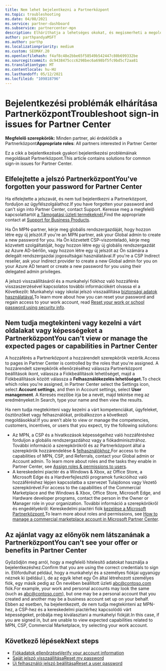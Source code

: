 ```yaml
---
title: Nem lehet bejelentkezni a Partnerközpont
ms.topic: troubleshooting
ms.date: 04/08/2021
ms.service: partner-dashboard
ms.subservice: partnercenter-mpn
description: Elháríthatja a lehetséges okokat, és megismerheti a megoldásokat, amikor nem tud bejelentkezni a Partnerközpont – további információ a jelszavak alaphelyzetbe állításáról, a szerepkörök ellenőrzésről és a hitelesítő adatok ellenőrzésről.
author: parthpandyaMSFT
ms.author: parthp
ms.localizationpriority: medium
ms.custom: SEOMAY.20
ms.openlocfilehash: f4af8c48e2bbe65f58549b542447c80b699332be
ms.sourcegitcommit: dc9438475ccc6298bec6a698bf5fc9bd5cf2aa81
ms.translationtype: MT
ms.contentlocale: hu-HU
ms.lasthandoff: 05/12/2021
ms.locfileid: "109818796"
---
```

# <a name="troubleshoot-sign-in-issues-for-partner-center"></a><span data-ttu-id="65f53-103">Bejelentkezési problémák elhárítása Partnerközpont</span><span class="sxs-lookup"><span data-stu-id="65f53-103">Troubleshoot sign-in issues for Partner Center</span></span>

<span data-ttu-id="65f53-104">**Megfelelő szerepkörök:** Minden partner, aki érdeklődik a Partnerközpont</span><span class="sxs-lookup"><span data-stu-id="65f53-104">**Appropriate roles**: All partners interested in Partner Center</span></span>

<span data-ttu-id="65f53-105">Ez a cikk a bejelentkezések gyakori bejelentkezési problémáinak megoldásait Partnerközpont.</span><span class="sxs-lookup"><span data-stu-id="65f53-105">This article contains solutions for common sign-in issues for Partner Center.</span></span>

## <a name="youve-forgotten-your-password-for-partner-center"></a><span data-ttu-id="65f53-106">Elfelejtette a jelszó Partnerközpont</span><span class="sxs-lookup"><span data-stu-id="65f53-106">You've forgotten your password for Partner Center</span></span>

<span data-ttu-id="65f53-107">Ha elfelejtette a jelszavát, és nem tud bejelentkezni a Partnerközpont, forduljon az ügyfélszolgálathoz.</span><span class="sxs-lookup"><span data-stu-id="65f53-107">If you have forgotten your password and can't sign into Partner Center, contact Support.</span></span> <span data-ttu-id="65f53-108">Keresse meg a megfelelő kapcsolattartót [a Támogatási üzleti termékeknél.](/microsoft-365/admin/contact-support-for-business-products)</span><span class="sxs-lookup"><span data-stu-id="65f53-108">Find the appropriate contact at [Support for Business Products](/microsoft-365/admin/contact-support-for-business-products).</span></span>

<span data-ttu-id="65f53-109">Ha Ön MPN-partner, kérje meg globális rendszergazdáját, hogy hozzon létre egy új jelszót.</span><span class="sxs-lookup"><span data-stu-id="65f53-109">If you're an MPN partner, ask your Global admin to create a new password for you.</span></span> <span data-ttu-id="65f53-110">Ha Ön közvetett CSP-viszonteladó, kérje meg közvetett szolgáltatóját, hogy hozzon létre egy új globális rendszergazdát az Azure AD-bérlőn, vagy hozzon létre egy új jelszót az Ön számára a delegált rendszergazdai jogosultságai használatával.</span><span class="sxs-lookup"><span data-stu-id="65f53-110">If you're a CSP Indirect reseller, ask your Indirect provider to create a new Global admin for you on your Azure AD tenant or create a new password for you using their delegated admin privileges.</span></span>

<span data-ttu-id="65f53-111">A jelszó visszaállításáról és a munkahelyi fiókhoz való hozzáférés visszaszerzésével kapcsolatos további információkért olvassa el a Következőt: Munkahelyi vagy iskolai jelszó visszaállítása [biztonsági adatok használatával.](/azure/active-directory/user-help/active-directory-passwords-update-your-own-password#how-to-change-your-password)</span><span class="sxs-lookup"><span data-stu-id="65f53-111">To learn more about how you can reset your password and regain access to your work account, read [Reset your work or school password using security info](/azure/active-directory/user-help/active-directory-passwords-update-your-own-password#how-to-change-your-password).</span></span>

## <a name="you-cant-view-or-manage-the-expected-pages-or-capabilities-in-partner-center"></a><span data-ttu-id="65f53-112">Nem tudja megtekinteni vagy kezelni a várt oldalakat vagy képességeket a Partnerközpont</span><span class="sxs-lookup"><span data-stu-id="65f53-112">You can't view or manage the expected pages or capabilities in Partner Center</span></span>

<span data-ttu-id="65f53-113">A hozzáférés a Partnerközpont a hozzárendelt szerepkörök vezérlik.</span><span class="sxs-lookup"><span data-stu-id="65f53-113">Access to pages in Partner Center is controlled by the roles that you're assigned.</span></span> <span data-ttu-id="65f53-114">A hozzárendelt szerepkörök ellenőrzéséhez válassza Partnerközpont beállítások ikont, válassza a Fiókbeállítások lehetőséget, majd a Fiókbeállítások között válassza a **Felhasználókezelés lehetőséget.**</span><span class="sxs-lookup"><span data-stu-id="65f53-114">To check which roles you're assigned, in Partner Center select the Settings icon, select **Account settings**, and then in Account settings, select **User management**.</span></span> <span data-ttu-id="65f53-115">A Keresés mezőbe írja be a nevét, majd tekintse meg az eredményeket.</span><span class="sxs-lookup"><span data-stu-id="65f53-115">In Search, type your name and then view the results.</span></span>

<span data-ttu-id="65f53-116">Ha nem tudja megtekinteni vagy kezelni a várt kompetenciákat, ügyfeleket, ösztönzőket vagy felhasználókat, próbálkozzon a következő megoldásokkal:</span><span class="sxs-lookup"><span data-stu-id="65f53-116">If you aren't able to view or manage the competencies, customers, incentives, or users that you expect, try the following solutions:</span></span>

- <span data-ttu-id="65f53-117">Az MPN, a CSP és a hivatkozások képességeihez való hozzáféréshez forduljon a globális rendszergazdához vagy a fiókadminisztrához. További információ a szerepkörökről és az Partnerközpont által a szerepkörök hozzárendelése & [felhasználókhoz.](permissions-overview.md)</span><span class="sxs-lookup"><span data-stu-id="65f53-117">For access to the capabilities of MPN, CSP, and Referrals, contact your Global admin or Account admin. To learn more about roles and the tasks they enable in Partner Center, see [Assign roles & permissions to users](permissions-overview.md).</span></span>
- <span data-ttu-id="65f53-118">A kereskedelmi piactér és a Windows & Xbox, az Office Store, a Microsoft Edge és a Hardverfejlesztői programok funkcióihoz való hozzáféréshez lépjen kapcsolatba a szervezet Tulajdonos vagy Vezető szerepkörével.</span><span class="sxs-lookup"><span data-stu-id="65f53-118">For access to the capabilities of the Commercial Marketplace and the Windows & Xbox, Office Store, Microsoft Edge, and Hardware developer programs, contact the person in the Owner or Manager role in your organization.</span></span> <span data-ttu-id="65f53-119">További információ a szerepkörökről és engedélyekről: Kereskedelmi piactéri fiók [kezelése a Microsoft Partnerközpont.](/azure/marketplace/partner-center-portal/manage-account#define-user-roles-and-permissions)</span><span class="sxs-lookup"><span data-stu-id="65f53-119">To learn more about roles and permissions, see [How to manage a commercial marketplace account in Microsoft Partner Center](/azure/marketplace/partner-center-portal/manage-account#define-user-roles-and-permissions).</span></span>

## <a name="you-cant-see-your-offer-or-benefits-in-partner-center"></a><span data-ttu-id="65f53-120">Az ajánlat vagy az előnyök nem látszanának a Partnerközpont</span><span class="sxs-lookup"><span data-stu-id="65f53-120">You can’t see your offer or benefits in Partner Center</span></span>

<span data-ttu-id="65f53-121">Győződjön meg arról, hogy a megfelelő hitelesítő adatokat használja a bejelentkezéshez.</span><span class="sxs-lookup"><span data-stu-id="65f53-121">Confirm that you are using the correct credentials to sign in.</span></span> <span data-ttu-id="65f53-122">Előfordulhat például, hogy a munkahelyi és a személyes fiókjai ugyanúgy néznek ki (például ), de az egyik lehet egy Ön által létrehozott személyes fiók, egy másik pedig az Ön nevében beállított üzleti abc@contoso.com fiók.</span><span class="sxs-lookup"><span data-stu-id="65f53-122">For example, your work and personal accounts may look the same (such as abc@contoso.com), but one may be a personal account that you created and another may be a business account set up on your behalf.</span></span> <span data-ttu-id="65f53-123">Ebben az esetben, ha bejelentkezett, de nem tudja megtekinteni az MPN-hez, a CSP-hez és a kereskedelmi piactérhez kapcsolódó várt képességeket, próbálja meg kiválasztani a munkahelyi fiókját.</span><span class="sxs-lookup"><span data-stu-id="65f53-123">In this case, if you are signed in, but are unable to view expected capabilities related to MPN, CSP, Commercial Marketplace, try selecting your work account.</span></span>

## <a name="next-steps"></a><span data-ttu-id="65f53-124">Következő lépések</span><span class="sxs-lookup"><span data-stu-id="65f53-124">Next steps</span></span>

- [<span data-ttu-id="65f53-125">Fiókadatok ellenőrzése</span><span class="sxs-lookup"><span data-stu-id="65f53-125">Verify your account information</span></span>](verification-responses.md)
- [<span data-ttu-id="65f53-126">Saját jelszó visszaállítása</span><span class="sxs-lookup"><span data-stu-id="65f53-126">Reset my password</span></span>](reset-my-pasword.md)
- [<span data-ttu-id="65f53-127">Új felhasználói jelszó beállítása</span><span class="sxs-lookup"><span data-stu-id="65f53-127">Reset a user password</span></span>](reset-a-user-password.md)